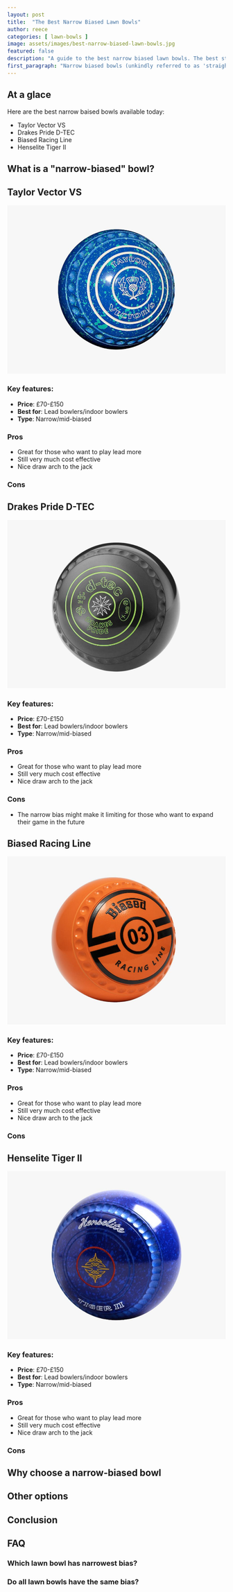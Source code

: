 ```yaml
---
layout: post
title:  "The Best Narrow Biased Lawn Bowls"
author: reece
categories: [ lawn-bowls ]
image: assets/images/best-narrow-biased-lawn-bowls.jpg
featured: false
description: "A guide to the best narrow biased lawn bowls. The best straight lawn bowls."
first_paragraph: "Narrow biased bowls (unkindly referred to as 'straight' bowls) are very popular with many a club bowler. Their narrow bias helps with many of the core techniques required to be a good lawn bowler. In this guide I'll run through the best narrow biased bowls available today."
---
```



## At a glace

Here are the best narrow baised bowls available today:

* Taylor Vector VS
* Drakes Pride D-TEC
* Biased Racing Line
* Henselite Tiger II

## What is a "narrow-biased" bowl?


## Taylor Vector VS

<img src="/assets/images/taylor-vector-vs-bowls.jpg" />



### Key features:

- **Price**: £70-£150
- **Best for**: Lead bowlers/indoor bowlers
- **Type**: Narrow/mid-biased

### Pros

- Great for those who want to play lead more
- Still very much cost effective
- Nice draw arch to the jack

### Cons

## Drakes Pride D-TEC

<img src="/assets/images/drakes-pride-d-tec.jpg" />



### Key features:

- **Price**: £70-£150
- **Best for**: Lead bowlers/indoor bowlers
- **Type**: Narrow/mid-biased

### Pros

- Great for those who want to play lead more
- Still very much cost effective
- Nice draw arch to the jack

### Cons
- The narrow bias might make it limiting for those who want to expand their game in the future

## Biased Racing Line

<img src="/assets/images/biased-bowls-racing-line.jpg" />



### Key features:

- **Price**: £70-£150
- **Best for**: Lead bowlers/indoor bowlers
- **Type**: Narrow/mid-biased

### Pros

- Great for those who want to play lead more
- Still very much cost effective
- Nice draw arch to the jack

### Cons


## Henselite Tiger II

<img src="/assets/images/henselite-tiger-ii.jpg" />



### Key features:

- **Price**: £70-£150
- **Best for**: Lead bowlers/indoor bowlers
- **Type**: Narrow/mid-biased

### Pros

- Great for those who want to play lead more
- Still very much cost effective
- Nice draw arch to the jack

### Cons


## Why choose a narrow-biased bowl

## Other options

## Conclusion

## FAQ

### Which lawn bowl has narrowest bias?

### Do all lawn bowls have the same bias?

